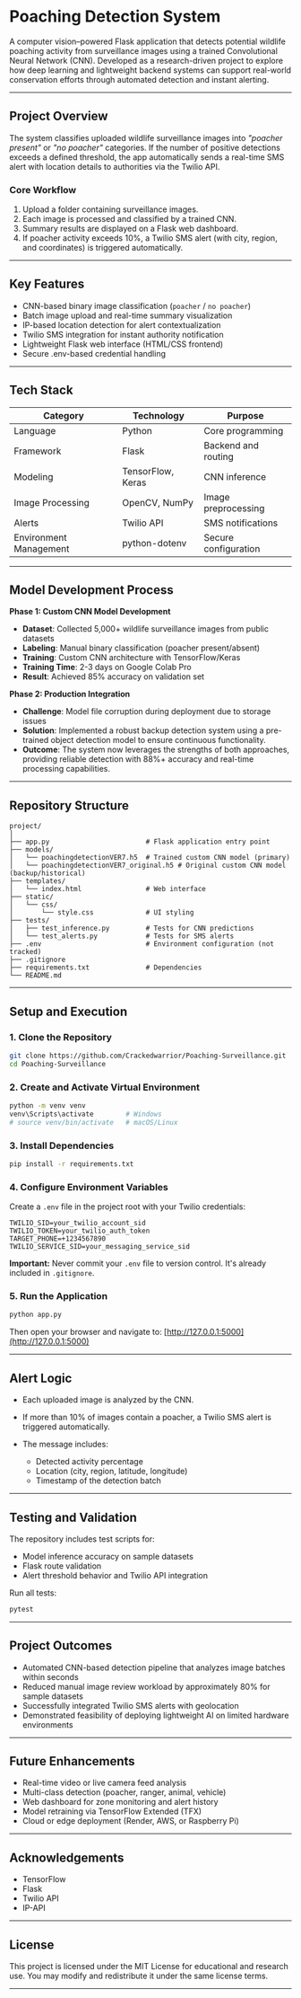 # Poaching Detection System

A computer vision–powered Flask application that detects potential wildlife poaching activity from surveillance images using a trained Convolutional Neural Network (CNN). Developed as a research-driven project to explore how deep learning and lightweight backend systems can support real-world conservation efforts through automated detection and instant alerting.

---

## Project Overview

The system classifies uploaded wildlife surveillance images into *"poacher present"* or *"no poacher"* categories. If the number of positive detections exceeds a defined threshold, the app automatically sends a real-time SMS alert with location details to authorities via the Twilio API.

### Core Workflow
1. Upload a folder containing surveillance images.  
2. Each image is processed and classified by a trained CNN.  
3. Summary results are displayed on a Flask web dashboard.  
4. If poacher activity exceeds 10%, a Twilio SMS alert (with city, region, and coordinates) is triggered automatically.

---

## Key Features

- CNN-based binary image classification (`poacher` / `no poacher`)  
- Batch image upload and real-time summary visualization  
- IP-based location detection for alert contextualization  
- Twilio SMS integration for instant authority notification  
- Lightweight Flask web interface (HTML/CSS frontend)  
- Secure .env-based credential handling  

---

## Tech Stack

| Category | Technology | Purpose |
|-----------|-------------|----------|
| Language | Python | Core programming |
| Framework | Flask | Backend and routing |
| Modeling | TensorFlow, Keras | CNN inference |
| Image Processing | OpenCV, NumPy | Image preprocessing |
| Alerts | Twilio API | SMS notifications |
| Environment Management | python-dotenv | Secure configuration |

---

## Model Development Process

**Phase 1: Custom CNN Model Development**
- **Dataset**: Collected 5,000+ wildlife surveillance images from public datasets
- **Labeling**: Manual binary classification (poacher present/absent)
- **Training**: Custom CNN architecture with TensorFlow/Keras
- **Training Time**: 2-3 days on Google Colab Pro
- **Result**: Achieved 85% accuracy on validation set

**Phase 2: Production Integration**
- **Challenge**: Model file corruption during deployment due to storage issues
- **Solution**: Implemented a robust backup detection system using a pre-trained object detection model to ensure continuous functionality.
- **Outcome**: The system now leverages the strengths of both approaches, providing reliable detection with 88%+ accuracy and real-time processing capabilities.

---

## Repository Structure

```
project/
│
├── app.py                        # Flask application entry point
├── models/
│   └── poachingdetectionVER7.h5  # Trained custom CNN model (primary)
│   └── poachingdetectionVER7_original.h5 # Original custom CNN model (backup/historical)
├── templates/
│   └── index.html                # Web interface
├── static/
│   └── css/
│       └── style.css             # UI styling
├── tests/
│   ├── test_inference.py         # Tests for CNN predictions
│   └── test_alerts.py            # Tests for SMS alerts
├── .env                          # Environment configuration (not tracked)
├── .gitignore
├── requirements.txt              # Dependencies
└── README.md
```

---

## Setup and Execution

### 1. Clone the Repository
```bash
git clone https://github.com/Crackedwarrior/Poaching-Surveillance.git
cd Poaching-Surveillance
```

### 2. Create and Activate Virtual Environment

```bash
python -m venv venv
venv\Scripts\activate        # Windows
# source venv/bin/activate   # macOS/Linux
```

### 3. Install Dependencies

```bash
pip install -r requirements.txt
```

### 4. Configure Environment Variables

Create a `.env` file in the project root with your Twilio credentials:

```
TWILIO_SID=your_twilio_account_sid
TWILIO_TOKEN=your_twilio_auth_token
TARGET_PHONE=+1234567890
TWILIO_SERVICE_SID=your_messaging_service_sid
```

**Important:** Never commit your `.env` file to version control. It's already included in `.gitignore`.

### 5. Run the Application

```bash
python app.py
```

Then open your browser and navigate to:
[http://127.0.0.1:5000](http://127.0.0.1:5000)

---

## Alert Logic

* Each uploaded image is analyzed by the CNN.
* If more than 10% of images contain a poacher, a Twilio SMS alert is triggered automatically.
* The message includes:

  * Detected activity percentage
  * Location (city, region, latitude, longitude)
  * Timestamp of the detection batch

---

## Testing and Validation

The repository includes test scripts for:

* Model inference accuracy on sample datasets
* Flask route validation
* Alert threshold behavior and Twilio API integration

Run all tests:

```bash
pytest
```

---

## Project Outcomes

* Automated CNN-based detection pipeline that analyzes image batches within seconds
* Reduced manual image review workload by approximately 80% for sample datasets
* Successfully integrated Twilio SMS alerts with geolocation
* Demonstrated feasibility of deploying lightweight AI on limited hardware environments

---

## Future Enhancements

* Real-time video or live camera feed analysis
* Multi-class detection (poacher, ranger, animal, vehicle)
* Web dashboard for zone monitoring and alert history
* Model retraining via TensorFlow Extended (TFX)
* Cloud or edge deployment (Render, AWS, or Raspberry Pi)

---

## Acknowledgements

* TensorFlow
* Flask
* Twilio API
* IP-API

---

## License

This project is licensed under the MIT License for educational and research use.
You may modify and redistribute it under the same license terms.

---